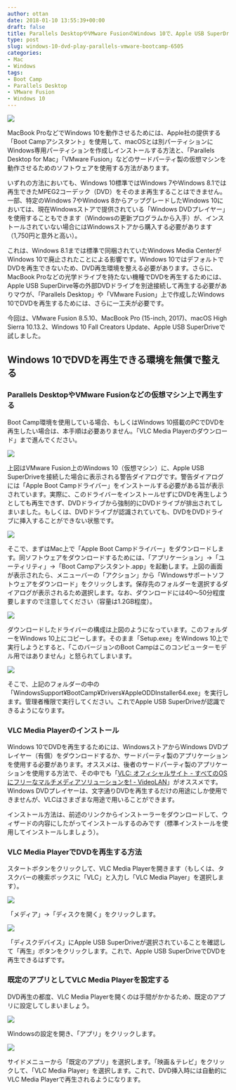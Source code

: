 ```yaml
---
author: ottan
date: 2018-01-10 13:55:39+00:00
draft: false
title: Parallels DesktopやVMware FusionのWindows 10で、Apple USB SuperDriveを使用してDVDを再生する方法
type: post
slug: windows-10-dvd-play-parallels-vmware-bootcamp-6505
categories:
- Mac
- Windows
tags:
- Boot Camp
- Parallels Desktop
- VMware Fusion
- Windows 10
---
```


![](/uploads/2018/01/180109-5a54c4ce0b133.jpg)

MacBook ProなどでWindows 10を動作させるためには、Apple社の提供する「Boot Campアシスタント」を使用して、macOSとは別パーティションにWindows専用パーティションを作成しインストールする方法と、「Parallels Desktop for Mac」「VMware Fusion」などのサードパーティ製の仮想マシンを動作させるためのソフトウェアを使用する方法があります。

いずれの方法においても、Windows 10標準ではWindows 7やWindows 8.1では再生できたMPEG2コーデック（DVD）をそのまま再生することはできません。一部、特定のWindows 7やWindows 8からアップグレードしたWindows 10においては、現在Windowsストアで提供されている「Windows DVDプレイヤー」を使用することもできます（Windowsの更新プログラムから入手）が、インストールされていない場合にはWindowsストアから購入する必要があります（1,750円と意外と高い）。

これは、Windows 8.1までは標準で同梱されていたWindows Media CenterがWindows 10で廃止されたことによる影響です。Windows 10ではデフォルトでDVDを再生できないため、DVD再生環境を整える必要があります。さらに、MacBook Proなどの光学ドライブを持たない機種でDVDを再生するためには、Apple USB SuperDirve等の外部DVDドライブを別途接続して再生する必要がありマウが、「Parallels Desktop」や「VMware Fusion」上で作成したWindows 10でDVDを再生するためには、さらに一工夫が必要です。

今回は、VMware Fusion 8.5.10、MacBook Pro (15-inch, 2017)、macOS High Sierra 10.13.2、Windows 10 Fall Creators Update、Apple USB SuperDriveで試しました。

## Windows 10でDVDを再生できる環境を無償で整える

### Parallels DesktopやVMware Fusionなどの仮想マシン上で再生する

Boot Camp環境を使用している場合、もしくはWindows 10搭載のPCでDVDを再生したい場合は、本手順は必要ありません。「VLC Media Playerのダウンロード」まで進んでください。

![](/uploads/2018/01/180109-5a54c522170d8.png)

上図はVMware Fusion上のWindows 10（仮想マシン）に、Apple USB  SuperDriveを接続した場合に表示される警告ダイアログです。警告ダイアログには「Apple Boot Campドライバー」をインストールする必要がある旨が表示されています。実際に、このドライバーをインストールせずにDVDを再生しようとしても再生できず、DVDドライブから強制的にDVDドライブが排出されてしまいました。もしくは、DVDドライブが認識されていても、DVDをDVDドライブに挿入することができない状態です。

![](/uploads/2018/01/180109-5a54d7b07223b.png)

そこで、まずはMac上で「Apple Boot Campドライバー」をダウンロードします。同ソフトウェアをダウンロードするためには、「アプリケーション」→「ユーティリティ」→「Boot Campアシスタント.app」を起動します。上図の画面が表示されたら、メニューバーの「アクション」から「Windowsサポートソフトウェアをダウンロード」をクリックします。保存先のフォルダーを選択するダイアログが表示されるため選択します。なお、ダウンロードには40〜50分程度要しますので注意してください（容量は1.2GB程度）。

![](/uploads/2018/01/180109-5a54d8ce94f6c.png)

ダウンロードしたドライバーの構成は上図のようになっています。このフォルダーをWindows 10上にコピーします。そのまま「Setup.exe」をWindows 10上で実行しようとすると、「このバージョンのBoot Campはこのコンピューターモデル用ではありません」と怒られてしまいます。

![](/uploads/2018/01/180110-5a5619304c781.png)

そこで、上記のフォルダーの中の「WindowsSupport¥BootCamp¥Drivers¥AppleODDInstaller64.exe」を実行します。管理者権限で実行してください。これでApple USB SuperDriveが認識できるようになります。

### VLC Media Playerのインストール

Windows 10でDVDを再生するためには、WindowsストアからWindows DVDプレイヤー（有償）をダウンロードするか、サードパーティ製のアプリケーションを使用する必要があります。オススメは、後者のサードパーティ製のアプリケーションを使用する方法で、その中でも「[VLC: オフィシャルサイト - すべてのOSにフリーなマルチメディアソリューションを! - VideoLAN](https://www.videolan.org/index.ja.html)」がオススメです。Windows DVDプレイヤーは、文字通りDVDを再生するだけの用途にしか使用できませんが、VLCはさまざまな用途で用いることができます。

インストール方法は、前述のリンクからインストーラーをダウンロードして、ウィザードの内容にしたがってインストールするのみです（標準インストールを使用してインストールしましょう）。

### VLC Media PlayerでDVDを再生する方法

スタートボタンをクリックして、VLC Media Playerを開きます（もしくは、タスクバーの検索ボックスに「VLC」と入力し「VLC Media Player」を選択します）。

![](/uploads/2018/01/180110-5a561a4567b1d.png)

「メディア」→「ディスクを開く」をクリックします。

![](/uploads/2018/01/180109-5a54ceca9168a.png)

「ディスクデバイス」にApple USB SuperDriveが選択されていることを確認して「再生」ボタンをクリックします。これで、Apple USB SuperDriveでDVDを再生できるはずです。

### 既定のアプリとしてVLC Media Playerを設定する

DVD再生の都度、VLC Media Playerを開くのは手間がかかるため、既定のアプリに設定してしまいましょう。

![](/uploads/2018/01/180109-5a54ceeb979d1.png)

Windowsの設定を開き、「アプリ」をクリックします。

![](/uploads/2018/01/180109-5a54cef358e4a.png)

サイドメニューから「既定のアプリ」を選択します。「映画＆テレビ」をクリックして、「VLC Media Player」を選択します。これで、DVD挿入時には自動的にVLC Media Playerで再生されるようになります。
